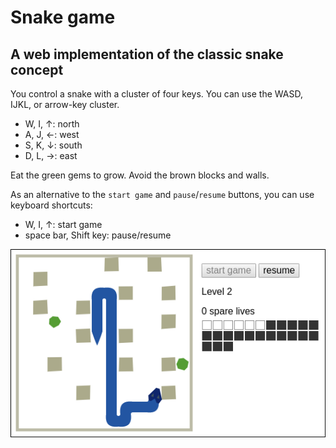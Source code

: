 # Snake game

## A web implementation of the classic snake concept

You control a snake with a cluster of four keys. You can use the WASD,
IJKL, or arrow-key cluster.

- W, I, &uarr;: north
- A, J, &larr;: west
- S, K, &darr;: south
- D, L, &rarr;: east

Eat the green gems to grow. Avoid the brown blocks and walls.

As an alternative to the `start game` and `pause`/`resume` buttons,
you can use keyboard shortcuts:
- W, I, &uarr;: start game
- space bar, Shift key: pause/resume

![Snake game](screenshot.png)

